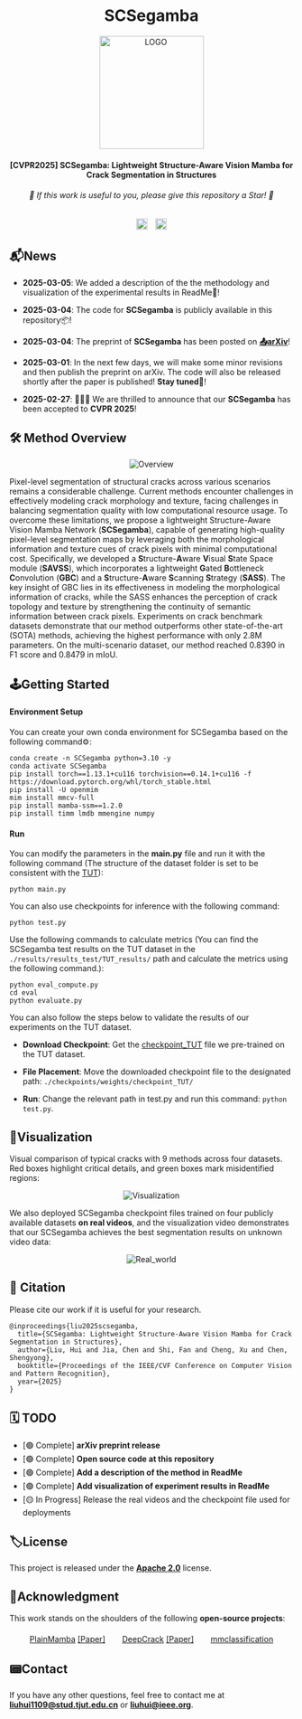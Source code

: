 <div align="center">
  <h1>SCSegamba</h1>
</div>
<p align="center">
    <img src="./figures/LOGO.png" alt="LOGO" width="185" height="200" />
</p>

<div align="center">
<h4>[CVPR2025] SCSegamba: Lightweight Structure-Aware Vision Mamba for Crack Segmentation in Structures</h4>
</div>


<div align="center">
<h6>🌟 If this work is useful to you, please give this repository a Star! 🌟</h6>
</div>


<div align="center">
  <a href="https://arxiv.org/abs/2503.01113"><img src="https://img.shields.io/badge/Arxiv-2503.01113-b31b1b?logo=arXiv" alt="arXiv" style="height:20px;"></a>
  <a href="https://www.apache.org/licenses/" style="margin-left:10px;"><img src="https://img.shields.io/badge/License-Apache%202.0-yellow" alt="License" style="height:20px;"></a>
</div>

## 📬News

- **2025-03-05**: We added a description of the the methodology and visualization of the experimental results in ReadMe💭!

- **2025-03-04**: The code for **SCSegamba** is publicly available in this repository📦!
- **2025-03-04**: The preprint of **SCSegamba** has been posted on [**📤️arXiv**](https://arxiv.org/abs/2503.01113)!
- **2025-03-01**: In the next few days, we will make some minor revisions and then publish the preprint on arXiv. The code will also be released shortly after the paper is published! **Stay tuned🥰**!
- **2025-02-27**: 🎉🎉🎉 We are thrilled to announce that our **SCSegamba** has been accepted to **CVPR 2025**! 

## 🛠️ Method Overview

<p align="center">
    <img src="./figures/Overview.png" alt="Overview" />
</p>


Pixel-level segmentation of structural cracks across various scenarios remains a considerable challenge. Current methods encounter challenges in effectively modeling crack morphology and texture, facing challenges in balancing segmentation quality with low computational resource usage. To overcome these limitations, we propose a lightweight Structure-Aware Vision Mamba Network (**SCSegamba**), capable of generating high-quality pixel-level segmentation maps by leveraging both the morphological information and texture cues of crack pixels with minimal computational cost. Specifically, we developed a **S**tructure-**A**ware **V**isual **S**tate Space module (**SAVSS**), which incorporates a lightweight **G**ated **B**ottleneck **C**onvolution (**GBC**) and a **S**tructure-**A**ware **S**canning **S**trategy (**SASS**). The key insight of GBC lies in its effectiveness in modeling the morphological information of cracks, while the SASS enhances the perception of crack topology and texture by strengthening the continuity of semantic information between crack pixels. Experiments on crack benchmark datasets demonstrate that our method outperforms other state-of-the-art (SOTA) methods, achieving the highest performance with only 2.8M parameters. On the multi-scenario dataset, our method reached 0.8390 in F1 score and 0.8479 in mIoU.

## 🕹Getting Started

#### Environment Setup

You can create your own conda environment for SCSegamba based on the following command⚙️:

```shell
conda create -n SCSegamba python=3.10 -y
conda activate SCSegamba
pip install torch==1.13.1+cu116 torchvision==0.14.1+cu116 -f https://download.pytorch.org/whl/torch_stable.html
pip install -U openmim
mim install mmcv-full
pip install mamba-ssm==1.2.0
pip install timm lmdb mmengine numpy
```

#### Run

You can modify the parameters in the **main.py** file and run it with the following command (The structure of the dataset folder is set to be consistent with the [TUT](https://github.com/Karl1109/TUT)):

``````shell
python main.py
``````

You can also use checkpoints for inference with the following command:

```shell
python test.py
```

Use the following commands to calculate metrics (You can find the SCSegamba test results on the TUT dataset in the `./results/results_test/TUT_results/` path and calculate the metrics using the following command.):

```shell
python eval_compute.py
cd eval
python evaluate.py
```

You can also follow the steps below to validate the results of our experiments on the TUT dataset.

- **Download Checkpoint**: Get the [checkpoint_TUT](https://drive.google.com/file/d/1aK7DgtZlyij88zbdBVf8XahfHdKbMQwK/view?usp=drive_link) file we pre-trained on the TUT dataset.

- **File Placement**: Move the downloaded checkpoint file to the designated path: `./checkpoints/weights/checkpoint_TUT/`

- **Run**: Change the relevant path in test.py and run this command: `python test.py`.

## 🔭Visualization

Visual comparison of typical cracks with 9 methods across four datasets. Red boxes highlight critical details, and green boxes mark misidentified regions:

<p align="center">
    <img src="./figures/Visualization_on_publicly_available_datasets.png" alt="Visualization" />
</p>


We also deployed SCSegamba checkpoint files trained on four publicly available datasets **on real videos**, and the visualization video demonstrates that our SCSegamba achieves the best segmentation results on unknown video data:

<p align="center">
    <img src="./figures/Real-world_Deployment.gif" alt="Real_world" />
</p>

## 🤝 Citation

Please cite our work if it is useful for your research.

```
@inproceedings{liu2025scsegamba,
  title={SCSegamba: Lightweight Structure-Aware Vision Mamba for Crack Segmentation in Structures},
  author={Liu, Hui and Jia, Chen and Shi, Fan and Cheng, Xu and Chen, Shengyong},
  booktitle={Proceedings of the IEEE/CVF Conference on Computer Vision and Pattern Recognition},
  year={2025}
}
```

## 🗓️ TODO

- [🟢 Complete] **arXiv preprint release**  
- [🟢 Complete] **Open source code at this repository**
- [🟢 Complete] **Add a description of the method in ReadMe**
- [🟢 Complete] **Add visualization of experiment results in ReadMe**
- [🟡 In Progress] Release the real videos and the checkpoint file used for deployments

## 🏷️License

This project is released under the [**Apache 2.0**](https://www.apache.org/licenses/) license.

## 🫡Acknowledgment

This work stands on the shoulders of the following **open-source projects**:

<div style="display: flex; justify-content: center; gap: 30px; flex-wrap: wrap; margin: 20px 0;">
  <div>
    <a href="https://github.com/ChenhongyiYang/PlainMamba" target="_blank">PlainMamba</a> 
    <a href="https://arxiv.org/abs/2403.17695">[Paper]</a>
  </div>
  <div>
    <a href="https://github.com/yhlleo/DeepCrack" target="_blank">DeepCrack</a> 
    <a href="https://www.sciencedirect.com/science/article/abs/pii/S0925231219300566">[Paper]</a>
  </div>
  <div>
    <a href="https://github.com/open-mmlab/mmclassification" target="_blank">mmclassification</a>
  </div>
</div>


## 📟Contact

If you have any other questions, feel free to contact me at **liuhui1109@stud.tjut.edu.cn** or **liuhui@ieee.org**.
